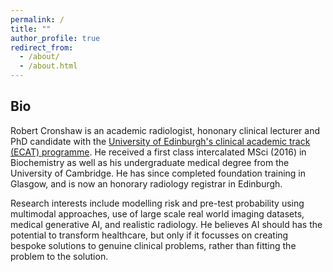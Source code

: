 ```yaml
---
permalink: /
title: ""
author_profile: true
redirect_from: 
  - /about/
  - /about.html
---
```


Bio
------

Robert Cronshaw is an academic radiologist, hononary clinical lecturer and PhD candidate with the [University of Edinburgh's clinical academic track (ECAT) programme](https://medicine-vet-medicine.ed.ac.uk/our-research/cmvm-research-support/translation-commercialisation/edinburgh-clinical-academic-track/ecat-i). He received a first class intercalated MSci (2016) in Biochemistry as well as his undergraduate medical degree from the University of Cambridge. He has since completed foundation training in Glasgow, and is now an honorary radiology registrar in Edinburgh. 

Research interests include modelling risk and pre-test probability using multimodal approaches, use of large scale real world imaging datasets, medical generative AI, and realistic radiology. He believes AI should has the potential to transform healthcare, but only if it focusses on creating bespoke solutions to genuine clinical problems, rather than fitting the problem to the solution.



